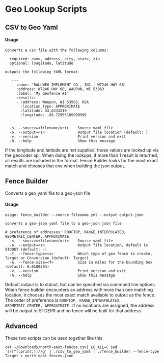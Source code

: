# Geo Lookup Scripts

## CSV to Geo Yaml



#### Usage
```
Converts a csv file with the following columns:

  required: name, address, city, state, zip
  optional: longitude, latitude

outputs the following YAML format:

   ---
   - :name: 'BALLWEG IMPLEMENT CO., INC.: W7246 HWY 68'
     :address: W7246 HWY 68, WAUPUN, WI 53963
     :label: 'My Geofence #1'
     :results:
     - :address: Waupun, WI 53963, USA
       :location_type: APPROXIMATE
       :latitude: 43.6333219
       :longitude: -88.72955189999999


  -s, --source=<filename/uri>    Source yaml file
  -o, --output=<s>               Output file location (default: )
  -v, --version                  Print version and exit
  -h, --help                     Show this message
```

If the longitude and latitude are not supplied, those values are looked up via the geocoder api.  When doing the lookups, if more than 1 result is returned, all results are included in the format.  Fence Builder looks for the most exact match and chooses that one when building the json output.

## Fence Builder

Converts a geo_yaml file to a geo-json file

#### Usage

```
usage: fence_builder --source filename.yml --output output.json

converts a geo-json yaml file to a geo-json json file

# preference of addresses: ROOFTOP, RANGE_INTERPOLATED, GEOMETRIC_CENTER, APPROXIMATE
  -s, --source=<filename/uri>    Source yaml file
  -o, --output=<s>               Output file location, default is STDOUT (default: -)
  -f, --fence-type=<s>           Which type of geo fence to create, Target or Conversion (default: Target)
  -e, --fence-size=<f>           Size in miles for the bounding box (default: 0.0189394)
  -v, --version                  Print version and exit
  -h, --help                     Show this message
```

Default output is to stdout, but can be specified via command line options.  When fence builder encounters an address with more than one matching location, it chooses the most exact match available to output as the fence.  The order of preference is `ROOFTOP, RANGE_INTERPOLATED, GEOMETRIC_CENTER, APPROXIMATE.`  If no locations are assigned, the address will be output to STDERR and no fence will be built for that address.

## Advanced

These two scripts can be used together like this

```
cat ~/Downloads/north-east-fences.csv| LC_ALL=C sed 's/[^[:print:]]//g' | ./csv_to_geo_yaml | ./fence_builder --fence-type Target > north-east-fences.json
```

